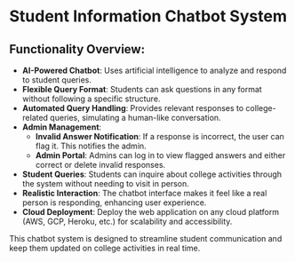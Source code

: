 # Student Information Chatbot System

## Functionality Overview:
- **AI-Powered Chatbot**: Uses artificial intelligence to analyze and respond to student queries.
- **Flexible Query Format**: Students can ask questions in any format without following a specific structure.
- **Automated Query Handling**: Provides relevant responses to college-related queries, simulating a human-like conversation.
- **Admin Management**:
  - **Invalid Answer Notification**: If a response is incorrect, the user can flag it. This notifies the admin.
  - **Admin Portal**: Admins can log in to view flagged answers and either correct or delete invalid responses.
- **Student Queries**: Students can inquire about college activities through the system without needing to visit in person.
- **Realistic Interaction**: The chatbot interface makes it feel like a real person is responding, enhancing user experience.
- **Cloud Deployment**: Deploy the web application on any cloud platform (AWS, GCP, Heroku, etc.) for scalability and accessibility.

This chatbot system is designed to streamline student communication and keep them updated on college activities in real time.
